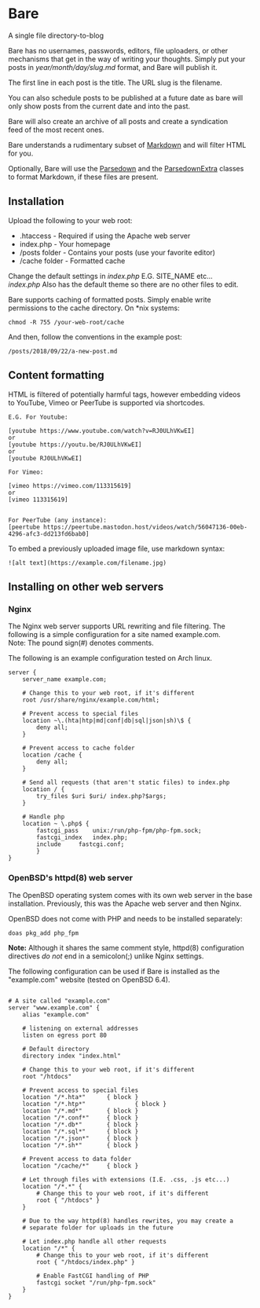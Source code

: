 # Bare
A single file directory-to-blog

Bare has no usernames, passwords, editors, file uploaders, or other  
mechanisms that get in the way of writing your thoughts. Simply put your  
posts in *year/month/day/slug.md* format, and Bare will publish it. 

The first line in each post is the title. The URL slug is the filename.

You can also schedule posts to be published at a future date as bare will  
only show posts from the current date and into the past.

Bare will also create an archive of all posts and create a syndication  
feed of the most recent ones.

Bare understands a rudimentary subset of [Markdown](https://daringfireball.net/projects/markdown/) and will filter HTML  
for you. 

Optionally, Bare will use the [Parsedown](https://github.com/erusev/parsedown) and the [ParsedownExtra](https://github.com/erusev/parsedown-extra) classes  
to format Markdown, if these files are present.

## Installation

Upload the following to your web root:
* .htaccess - Required if using the Apache web server
* index.php - Your homepage
* /posts folder - Contains your posts (use your favorite editor)
* /cache folder - Formatted cache

Change the default settings in *index.php* E.G. SITE_NAME etc...  
*index.php* Also has the default theme so there are no other files to edit.

Bare supports caching of formatted posts. Simply enable write  
permissions to the cache directory. On \*nix systems:
```
chmod -R 755 /your-web-root/cache
```

And then, follow the conventions in the example post:
```
/posts/2018/09/22/a-new-post.md
```

## Content formatting

HTML is filtered of potentially harmful tags, however embedding videos  
to YouTube, Vimeo or PeerTube is supported via shortcodes.
```
E.G. For Youtube: 

[youtube https://www.youtube.com/watch?v=RJ0ULhVKwEI]
or
[youtube https://youtu.be/RJ0ULhVKwEI]
or
[youtube RJ0ULhVKwEI]

For Vimeo:

[vimeo https://vimeo.com/113315619]
or
[vimeo 113315619]


For PeerTube (any instance):
[peertube https://peertube.mastodon.host/videos/watch/56047136-00eb-4296-afc3-dd213fd6bab0]
``` 

To embed a previously uploaded image file, use markdown syntax:
```
![alt text](https://example.com/filename.jpg)
``` 

## Installing on other web servers

### Nginx

The Nginx web server supports URL rewriting and file filtering. The  
following is a simple configuration for a site named example.com.  
Note: The pound sign(#) denotes comments.

The following is an example configuration tested on Arch linux.
```
server {
	server_name example.com;
	
	# Change this to your web root, if it's different
	root /usr/share/nginx/example.com/html;
	
	# Prevent access to special files
	location ~\.(hta|htp|md|conf|db|sql|json|sh)\$ {
		deny all;
	}
	
	# Prevent access to cache folder
	location /cache {
		deny all;
	}
	
	# Send all requests (that aren't static files) to index.php
	location / {
		try_files $uri $uri/ index.php?$args;
	}
	
	# Handle php
	location ~ \.php$ {
		fastcgi_pass	unix:/run/php-fpm/php-fpm.sock;
		fastcgi_index	index.php;
		include		fastcgi.conf;
        }
}
``` 

### OpenBSD's httpd(8) web server

The OpenBSD operating system comes with its own web server in the base  
installation. Previously, this was the Apache web server and then Nginx.

OpenBSD does not come with PHP and needs to be installed separately:
```
doas pkg_add php_fpm
```  
**Note:** Although it shares the same comment style, httpd(8) configuration  
directives *do not* end in a semicolon(;) unlike Nginx settings.

The following configuration can be used if Bare is installed as the  
"example.com" website (tested on OpenBSD 6.4).
```

# A site called "example.com" 
server "www.example.com" {
	alias "example.com"
  
	# listening on external addresses
	listen on egress port 80
	
	# Default directory
	directory index "index.html"
  
	# Change this to your web root, if it's different
	root "/htdocs"
  
	# Prevent access to special files
	location "/*.hta*"		{ block }
	location "/*.htp*"              { block }
	location "/*.md*"		{ block }
	location "/*.conf*"		{ block }
	location "/*.db*"		{ block }
	location "/*.sql*"		{ block }
	location "/*.json*"		{ block }
	location "/*.sh*"		{ block }
	
	# Prevent access to data folder
	location "/cache/*"		{ block }
	
	# Let through files with extensions (I.E. .css, .js etc...)
	location "/*.*" {
		# Change this to your web root, if it's different
		root { "/htdocs" }
	}
	
	# Due to the way httpd(8) handles rewrites, you may create a 
	# separate folder for uploads in the future
	
	# Let index.php handle all other requests
	location "/*" {
		# Change this to your web root, if it's different
		root { "/htdocs/index.php" }
		
		# Enable FastCGI handling of PHP
		fastcgi socket "/run/php-fpm.sock"
	}
}

``` 


